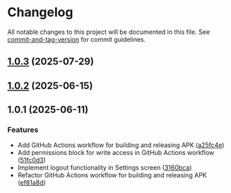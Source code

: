 # Changelog

All notable changes to this project will be documented in this file. See [commit-and-tag-version](https://github.com/absolute-version/commit-and-tag-version) for commit guidelines.

## [1.0.3](https://github.com/VKx64/TR-Driver/compare/v1.0.2...v1.0.3) (2025-07-29)

## [1.0.2](https://github.com/VKx64/TR-Driver/compare/v1.0.1...v1.0.2) (2025-06-15)

## 1.0.1 (2025-06-11)


### Features

* Add GitHub Actions workflow for building and releasing APK ([a25fc4e](https://github.com/VKx64/TR-Driver/commit/a25fc4e474a5b64e9531abb0cf56269d2de8a856))
* Add permissions block for write access in GitHub Actions workflow ([51fc0d3](https://github.com/VKx64/TR-Driver/commit/51fc0d3e9124881636615e8a463c0a578665a333))
* Implement logout functionality in Settings screen ([3160bca](https://github.com/VKx64/TR-Driver/commit/3160bca3075d84b4bf1575e659288d6f61b0dcf1))
* Refactor GitHub Actions workflow for building and releasing APK ([ef81a8d](https://github.com/VKx64/TR-Driver/commit/ef81a8d557b2a92c3c8131a158ae9758ba484f13))
